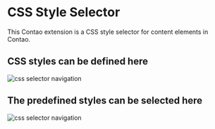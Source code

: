 CSS Style Selector
==================

This Contao extension is a CSS style selector for content elements in Contao.

CSS styles can be defined here
------------------------------

![css selector navigation](https://raw.githubusercontent.com/Craffft/contao-css-style-selector/master/docs/css-style-selector-nav.png)

The predefined styles can be selected here
------------------------------------------

![css selector navigation](https://raw.githubusercontent.com/Craffft/contao-css-style-selector/master/docs/css-style-selector-preview.png)
